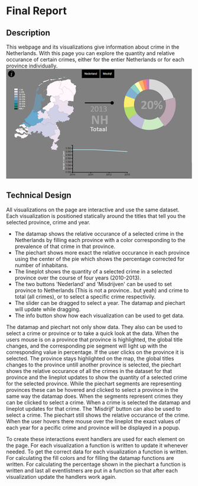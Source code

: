 # Final Report

## Description
This webpage and its visualizations give information about crime in the Netherlands. With this page you can explore the quantity and relative occurance of certain crimes, either for the entier Netherlands or for each province individually.
![](doc/finalVersion.png)

## Technical Design
All visualizations on the page are interactive and use the same dataset. Each visualization is positioned statically around the titles that tell you the selected province, crime and year.
* The datamap shows the relative occurance of a selected crime in the Netherlands by filling each province with a color corresponding to the prevalence of that crime in that province.
* The piechart shows more exact the relative occurance in each province using the center of the pie which shows the percentage corrected for number of inhabitans.
* The lineplot shows the quantity of a selected crime in a selected province over the course of four years (2010-2013).
* The two buttons 'Nederland' and 'Misdrijven' can be used to set province to Netherlands (This is not a province.. but yeah) and crime to total (all crimes), or to select a specific crime respectivily.
* The slider can be dragged to select a year. The datamap and piechart will update while dragging. 
* The info button show how each visualization can be used to get data.

The datamap and piechart not only show data. They also can be used to select a crime or province or to take a quick look at the data. When the users mouse is on a province that province is highlighted, the global title changes, and the corresponding pie segment will light up with the corresponding value in percentage.
If the user clicks on the province it is selected. The province stays highlighted on the map, the global titles changes to the province untill another province is selected, the piechart shows the relative occurance of all the crimes in the dataset for that province and the lineplot updates to show the quantity of a selected crime for the selected province.
While the piechart segments are representing provinces these can be hovered and clicked to select a province in the same way the datamap does. When the segments represent crimes they can be clicked to select a crime. When a crime is selected the datamap and lineplot updates for that crime. The 'Misdrijf' button can also be used to select a crime. The piechart still shows the relative occurance of the crime.
When the user hovers there mouse over the lineplot the exact values of each year for a pecific crime and province will be displayed in a popup.

To create these interactions event handlers are used for each element on the page. For each visualization a function is written to update it whenever needed. To get the correct data for each visualization a function is written. For calculating the fill colors and for filling the datamap functions are written. 
For calculating the percentage shown in the piechart a function is written and last all eventlistners are put in a function so that after each visualization update the handlers work again.

